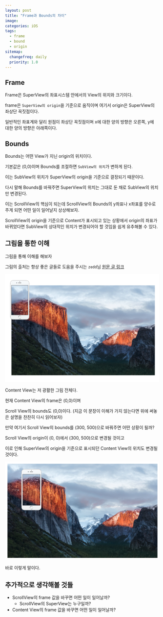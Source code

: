 ```yaml
---
layout: post
title: "Frame과 Bounds의 차이"
image:
categories: iOS
tags: 
  - frame
  - bound
  - origin
sitemap:
  changefreq: daily
  priority: 1.0
---
```


## Frame

Frame은 SuperView의 좌표시스템 안에서의 View의 위치와 크기이다.

frame은 `SuperView의 origin`을 기준으로 움직이며 여기서 origin은 SuperView의 좌상단 꼭짓점이다.

일반적인 좌표계와 달리 원점이 좌상단 꼭짓점이며 x에 대한 양의 방향은 오른쪽, y에 대한 양의 방향은 아래쪽이다.



## Bounds

Bounds는 어떤 View가 지닌 origin의 위치이다.

기본값은 (0,0)이며 Bounds를 조절하면 `SubView의 위치`가 변하게 된다.

이는 SubView의 위치가 SuperView의 origin을 기준으로 결정되기 때문이다.

다시 말해 Bounds를 바꿔주면 SuperView의 위치는 그대로 둔 채로 SubView의 위치만 변경된다.



이는 ScrollView의 핵심이 되는데 ScrollView의 Bounds의 y좌표나 x좌표를 양수로 주게 되면 어떤 일이 일어날지 상상해보자.

ScrollView의 origin을 기준으로 Content가 표시되고 있는 상황에서 origin의 좌표가 바뀌었다면 SubView의 상대적인 위치가 변경되어야 할 것임을 쉽게 유추해볼 수 있다.



## 그림을 통한 이해

그림을 통해 이해를 해보자

그림의 출처는 항상 좋은 글들로 도움을 주시는 `zedd`님 [원문 글 링크](https://zeddios.tistory.com/203)

<img src="https://raw.githubusercontent.com/Neph3779/Blog-Image/forUpload/img/20210507122232.png" alt="image-20210507122231343" style="zoom:50%;" />

Content View는 저 광활한 그림 전체다.

현재 Content View의 frame은 (0,0)이며

Scroll View의 bounds도 (0,0)이다. (지금 이 문장이 이해가 가지 않는다면 위에 써놓은 설명을 찬찬히 다시 읽어보자)



만약 여기서 Scroll View의 bounds를 (300, 500)으로 바꿔주면 어떤 상황이 될까?

Scroll View의 origin이 (0, 0)에서 (300, 500)으로 변경될 것이고

이로 인해 SuperView의 origin을 기준으로 표시되던 Content View의 위치도 변경될 것이다.



<img src="https://raw.githubusercontent.com/Neph3779/Blog-Image/forUpload/img/20210507122714.png" alt="image-20210507122713275" style="zoom:50%;" />



바로 이렇게 말이다.



## 추가적으로 생각해볼 것들

- ScrollView의 frame 값을 바꾸면 어떤 일이 일어날까? 
  - ScrollView의 SuperView는 누구일까?
- Content View의 frame 값을 바꾸면 어떤 일이 일어날까?